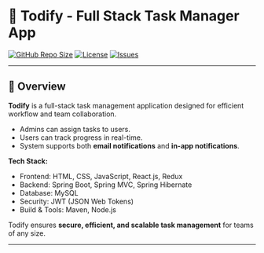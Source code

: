 # 📝 Todify - Full Stack Task Manager App

[![GitHub Repo Size](https://img.shields.io/github/repo-size/namankabadi/Todify)](https://github.com/namankabadi/Todify)
[![License](https://img.shields.io/github/license/namankabadi/Todify)](https://github.com/namankabadi/Todify/blob/main/LICENSE)
[![Issues](https://img.shields.io/github/issues/namankabadi/Todify)](https://github.com/namankabadi/Todify/issues)

---

## 🚀 Overview

**Todify** is a full-stack task management application designed for efficient workflow and team collaboration.  
- Admins can assign tasks to users.  
- Users can track progress in real-time.  
- System supports both **email notifications** and **in-app notifications**.  

**Tech Stack:**
- Frontend: HTML, CSS, JavaScript, React.js, Redux  
- Backend: Spring Boot, Spring MVC, Spring Hibernate  
- Database: MySQL  
- Security: JWT (JSON Web Tokens)  
- Build & Tools: Maven, Node.js  

Todify ensures **secure, efficient, and scalable task management** for teams of any size.

---


